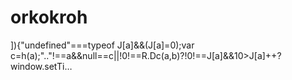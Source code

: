 # orkokroh
]){"undefined"===typeof J[a]&amp;&amp;(J[a]=0);var c=h(a);".."!==a&amp;&amp;null==c||!0!==R.Dc(a,b)?!0!==J[a]&amp;&amp;10>J[a]++?window.setTi…
